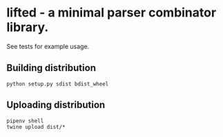 # lifted - a minimal parser combinator library.

See tests for example usage.

## Building distribution

```
python setup.py sdist bdist_wheel
```

## Uploading distribution

```
pipenv shell
twine upload dist/*
```
